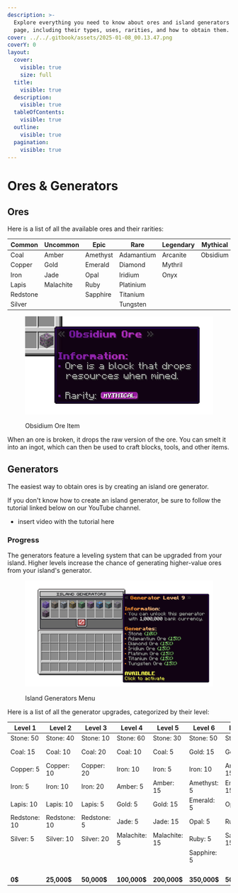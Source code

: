```yaml
---
description: >-
  Explore everything you need to know about ores and island generators on this
  page, including their types, uses, rarities, and how to obtain them.
cover: ../../.gitbook/assets/2025-01-08_00.13.47.png
coverY: 0
layout:
  cover:
    visible: true
    size: full
  title:
    visible: true
  description:
    visible: true
  tableOfContents:
    visible: true
  outline:
    visible: true
  pagination:
    visible: true
---
```


# Ores & Generators

## Ores

Here is a list of all the available ores and their rarities:

<table data-full-width="false"><thead><tr><th>Common</th><th>Uncommon</th><th>Epic</th><th>Rare</th><th>Legendary</th><th>Mythical</th></tr></thead><tbody><tr><td>Coal</td><td>Amber</td><td>Amethyst</td><td>Adamantium</td><td>Arcanite</td><td>Obsidium</td></tr><tr><td>Copper</td><td>Gold</td><td>Emerald</td><td>Diamond</td><td>Mythril</td><td></td></tr><tr><td>Iron</td><td>Jade</td><td>Opal</td><td>Iridium</td><td>Onyx</td><td></td></tr><tr><td>Lapis</td><td>Malachite</td><td>Ruby</td><td>Platinium</td><td></td><td></td></tr><tr><td>Redstone</td><td></td><td>Sapphire</td><td>Titanium</td><td></td><td></td></tr><tr><td>Silver</td><td></td><td></td><td>Tungsten</td><td></td><td></td></tr></tbody></table>

<figure><img src="../../.gitbook/assets/Screenshot 2025-01-19 010836.png" alt=""><figcaption><p>Obsidium Ore Item</p></figcaption></figure>

When an ore is broken, it drops the raw version of the ore. You can smelt it into an ingot, which can then be used to craft blocks, tools, and other items.

## Generators

The easiest way to obtain ores is by creating an island ore generator.

If you don't know how to create an island generator, be sure to follow the tutorial linked below on our YouTube channel.

* insert video with the tutorial here

### Progress

The generators feature a leveling system that can be upgraded from your island. Higher levels increase the chance of generating higher-value ores from your island's generator.

<figure><img src="../../.gitbook/assets/Screenshot 2025-01-19 010729.png" alt=""><figcaption><p>Island Generators Menu</p></figcaption></figure>

Here is a list of all the generator upgrades, categorized by their level:

<table data-full-width="true"><thead><tr><th>Level 1</th><th>Level 2</th><th>Level 3</th><th>Level 4</th><th>Level 5</th><th>Level 6</th><th>Level 7</th><th>Level 8</th><th>Level 9</th><th>Level 10</th></tr></thead><tbody><tr><td>Stone: 50</td><td>Stone: 40</td><td>Stone: 10</td><td>Stone: 60</td><td>Stone: 30</td><td>Stone: 50</td><td>Stone: 20</td><td>Stone: 40</td><td>Stone: 10</td><td>Stone: 30</td></tr><tr><td>Coal: 15</td><td>Coal: 10</td><td>Coal: 20</td><td>Coal: 10</td><td>Coal: 5</td><td>Gold: 15</td><td>Gold: 5</td><td>Gold: 15</td><td>Adamantium: 15</td><td>Gold: 13</td></tr><tr><td>Copper: 5</td><td>Copper: 10</td><td>Copper: 20</td><td>Iron: 10</td><td>Iron: 5</td><td>Iron: 10</td><td>Amethyst: 15</td><td>Ruby: 15</td><td>Diamond: 15</td><td>Ruby: 13</td></tr><tr><td>Iron: 5</td><td>Iron: 10</td><td>Iron: 20</td><td>Amber: 5</td><td>Amber: 15</td><td>Amethyst: 5</td><td>Emerald: 15</td><td>Adamantium: 5</td><td>Iridium: 15</td><td>Diamond: 13</td></tr><tr><td>Lapis: 10</td><td>Lapis: 10</td><td>Lapis: 5</td><td>Gold: 5</td><td>Gold: 15</td><td>Emerald: 5</td><td>Opal: 15</td><td>Diamond: 5</td><td>Platinum: 15</td><td>Arcanite: 10</td></tr><tr><td>Redstone: 10</td><td>Redstone: 10</td><td>Redstone: 5</td><td>Jade: 5</td><td>Jade: 15</td><td>Opal: 5</td><td>Ruby: 15</td><td>Iridium: 5</td><td>Titanium: 15</td><td>Mythril: 10</td></tr><tr><td>Silver: 5</td><td>Silver: 10</td><td>Silver: 20</td><td>Malachite: 5</td><td>Malachite: 15</td><td>Ruby: 5</td><td>Sapphire: 15</td><td>Platinum: 5</td><td>Tungsten: 15</td><td>Onyx: 10</td></tr><tr><td></td><td></td><td></td><td></td><td></td><td>Sapphire: 5</td><td></td><td>Titanium: 5</td><td></td><td>Obsidium: 1</td></tr><tr><td></td><td></td><td></td><td></td><td></td><td></td><td></td><td>Tungsten: 5</td><td></td><td></td></tr><tr><td><strong>0$</strong></td><td><strong>25,000$</strong></td><td><strong>50,000$</strong></td><td><strong>100,000$</strong></td><td><strong>200,000$</strong></td><td><strong>350,000$</strong></td><td><strong>500,000$</strong></td><td><strong>750,000$</strong></td><td><strong>1,000,000$</strong></td><td><strong>2,000,000$</strong></td></tr></tbody></table>
